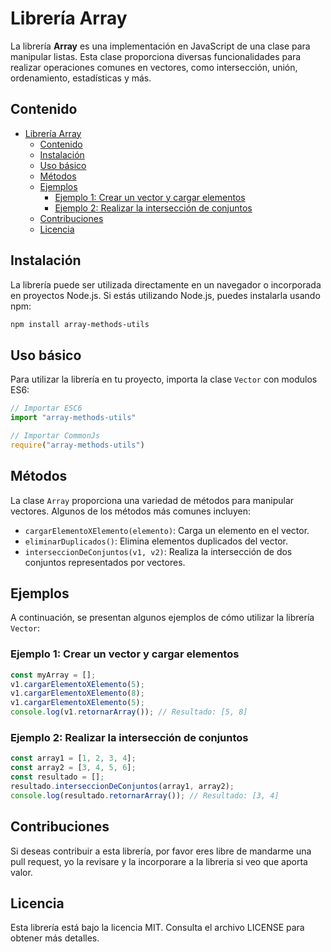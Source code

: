 # Librería Array

La librería **Array** es una implementación en JavaScript de una clase para manipular listas. 
Esta clase proporciona diversas funcionalidades para realizar operaciones comunes en vectores, 
como intersección, unión, ordenamiento, estadísticas y más.

## Contenido

- [Librería Array](#librería-array)
  - [Contenido](#contenido)
  - [Instalación](#instalación)
  - [Uso básico](#uso-básico)
  - [Métodos](#métodos)
  - [Ejemplos](#ejemplos)
    - [Ejemplo 1: Crear un vector y cargar elementos](#ejemplo-1-crear-un-vector-y-cargar-elementos)
    - [Ejemplo 2: Realizar la intersección de conjuntos](#ejemplo-2-realizar-la-intersección-de-conjuntos)
  - [Contribuciones](#contribuciones)
  - [Licencia](#licencia)

## Instalación

La librería puede ser utilizada directamente en un navegador o incorporada en proyectos Node.js. 
Si estás utilizando Node.js, puedes instalarla usando npm:

```bash
npm install array-methods-utils
```

## Uso básico

Para utilizar la librería en tu proyecto, importa la clase `Vector` con modulos ES6:

```javascript
// Importar ESC6
import "array-methods-utils"

// Importar CommonJs
require("array-methods-utils")
```

## Métodos

La clase `Array` proporciona una variedad de métodos para manipular vectores. Algunos de los métodos más comunes incluyen:

- `cargarElementoXElemento(elemento)`: Carga un elemento en el vector.
- `eliminarDuplicados()`: Elimina elementos duplicados del vector.
- `interseccionDeConjuntos(v1, v2)`: Realiza la intersección de dos conjuntos representados por vectores.

## Ejemplos

A continuación, se presentan algunos ejemplos de cómo utilizar la librería `Vector`:

### Ejemplo 1: Crear un vector y cargar elementos

```javascript
const myArray = [];
v1.cargarElementoXElemento(5);
v1.cargarElementoXElemento(8);
v1.cargarElementoXElemento(5);
console.log(v1.retornarArray()); // Resultado: [5, 8]
```

### Ejemplo 2: Realizar la intersección de conjuntos

```javascript
const array1 = [1, 2, 3, 4];
const array2 = [3, 4, 5, 6];
const resultado = [];
resultado.interseccionDeConjuntos(array1, array2);
console.log(resultado.retornarArray()); // Resultado: [3, 4]
```

## Contribuciones

Si deseas contribuir a esta librería, por favor eres libre de mandarme una pull request, yo la revisare y la incorporare a la libreria si veo que aporta valor.

## Licencia

Esta librería está bajo la licencia MIT. Consulta el archivo LICENSE para obtener más detalles.